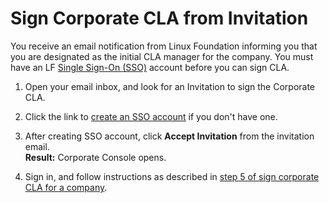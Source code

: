 # Sign Corporate CLA from Invitation

You receive an email notification from Linux Foundation informing you that you are designated as the initial CLA manager for the company. You must have an LF [Single Sign-On \(SSO\)]() account before you can sign CLA.

1. Open your email inbox, and look for an Invitation to sign the Corporate CLA.

2. Click the link to [create an SSO account]() if you don't have one.

3. After creating SSO account, click **Accept Invitation** from the invitation email.  
**Result:** Corporate Console opens.

4.  Sign in, and follow instructions as described in [step 5 of sign corporate CLA for a company](sign-corporate-cla-for-a-company.md#do-these-steps).



